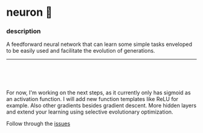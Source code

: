 
# neuron 🧠

### description

A feedforward neural network that can learn some simple tasks enveloped to be easily used and facilitate the evolution of generations.

---

<br>
<br>
<br>

For now, I'm working on the next steps, as it currently only has sigmoid as an activation function. I will add new function templates like ReLU for example. Also other gradients besides gradient descent. More hidden layers and extend your learning using selective evolutionary optimization.

Follow through the [issues](/issues)
